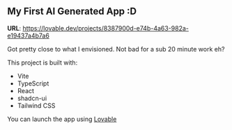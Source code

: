 ## My First AI Generated App :D

**URL**: https://lovable.dev/projects/8387900d-e74b-4a63-982a-e19437a4b7a6

Got pretty close to what I envisioned. Not bad for a sub 20 minute work eh?

This project is built with:

- Vite
- TypeScript
- React
- shadcn-ui
- Tailwind CSS


You can launch the app using [Lovable](https://lovable.dev/projects/8387900d-e74b-4a63-982a-e19437a4b7a6)
